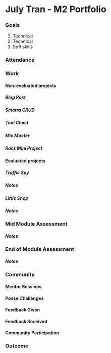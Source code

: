 # July Tran - M2 Portfolio

### Goals
1. Technical
2. Technical
3. Soft skills

### Attendance

### Work

#### Non-evaluated projects
##### Blog Post
##### Sinatra CRUD
##### Tool Chest
##### Mix Master
##### Rails Mini Project

#### Evaluated projects
##### Traffic Spy
##### Notes
##### Little Shop
##### Notes

### Mid Module Assessment
##### Notes

### End of Module Assessment
##### Notes

### Community
#### Mentor Sessions
#### Posse Challenges
#### Feedback Given
#### Feedback Received
#### Community Participation

### Outcome
